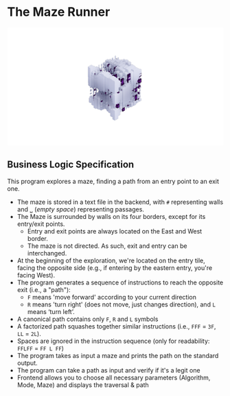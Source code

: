 # The Maze Runner

![Logo](assets/logo.png)

## Business Logic Specification

This program explores a maze, finding a path from an entry point to an exit one.

- The maze is stored in a text file in the backend, with `#` representing walls and `␣` (_empty space_) representing passages. 
- The Maze is surrounded by walls on its four borders, except for its entry/exit points.
    - Entry and exit points are always located on the East and West border.
    - The maze is not directed. As such, exit and entry can be interchanged.
- At the beginning of the exploration, we're located on the entry tile, facing the opposite side (e.g., if entering by the eastern entry, you're facing West).
- The program generates a sequence of instructions to reach the opposite exit (i.e., a "path"):
    - `F` means 'move forward' according to your current direction
    - `R` means 'turn right' (does not move, just changes direction), and `L` means ‘turn left’. 
- A canonical path contains only `F`, `R` and `L` symbols
- A factorized path squashes together similar instructions (i.e., `FFF` = `3F`, `LL` = `2L`).
- Spaces are ignored in the instruction sequence (only for readability: `FFLFF` = `FF L FF`)
- The program takes as input a maze and prints the path on the standard output.
- The program can take a path as input and verify if it's a legit one
- Frontend allows you to choose all necessary parameters (Algorithm, Mode, Maze) and displays the traversal & path 

